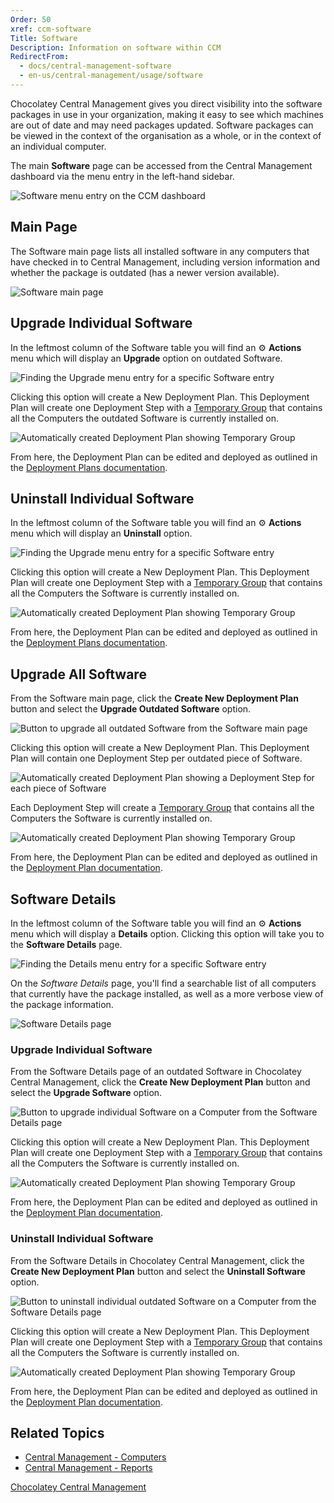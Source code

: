 ```yaml
---
Order: 50
xref: ccm-software
Title: Software
Description: Information on software within CCM
RedirectFrom:
  - docs/central-management-software
  - en-us/central-management/usage/software
---
```


Chocolatey Central Management gives you direct visibility into the software packages in use in your organization, making it easy to see which machines are out of date and may need packages updated.
Software packages can be viewed in the context of the organisation as a whole, or in the context of an individual computer.

The main **Software** page can be accessed from the Central Management dashboard via the menu entry in the left-hand sidebar.

![Software menu entry on the CCM dashboard](/assets/images/software/ccm-software-nav.png)

## Main Page

The Software main page lists all installed software in any computers that have checked in to Central Management, including version information and whether the package is outdated (has a newer version available).

![Software main page](/assets/images/software/ccm-software-main.png)

## Upgrade Individual Software

In the leftmost column of the Software table you will find an :gear: **Actions** menu which will display an **Upgrade** option on outdated Software.

![Finding the Upgrade menu entry for a specific Software entry](/assets/images/software/ccm-software-upgrade-menu.png)

Clicking this option will create a New Deployment Plan. This Deployment Plan will create one Deployment Step with a [Temporary Group](xref:ccm-groups#temporary-groups) that contains all the Computers the outdated Software is currently installed on.

![Automatically created Deployment Plan showing Temporary Group](/assets/images/software/ccm-software-temporary-group.png)

From here, the Deployment Plan can be edited and deployed as outlined in the [Deployment Plans documentation](xref:ccm-deployments).

## Uninstall Individual Software

In the leftmost column of the Software table you will find an :gear: **Actions** menu which will display an **Uninstall** option.

![Finding the Upgrade menu entry for a specific Software entry](/assets/images/software/ccm-software-uninstall-menu.png)

Clicking this option will create a New Deployment Plan. This Deployment Plan will create one Deployment Step with a [Temporary Group](xref:ccm-groups#temporary-groups) that contains all the Computers the Software is currently installed on.

![Automatically created Deployment Plan showing Temporary Group](/assets/images/software/ccm-software-temporary-group.png)

From here, the Deployment Plan can be edited and deployed as outlined in the [Deployment Plans documentation](xref:ccm-deployments).

## Upgrade All Software

From the Software main page, click the **Create New Deployment Plan** button and select the **Upgrade Outdated Software** option.

![Button to upgrade all outdated Software from the Software main page](/assets/images/software/ccm-software-upgrade-all-software.png)

Clicking this option will create a New Deployment Plan. This Deployment Plan will contain one Deployment Step per outdated piece of Software.  

![Automatically created Deployment Plan showing a Deployment Step for each piece of Software](/assets/images/software/ccm-software-upgrade-all-steps.png)

Each Deployment Step will create a [Temporary Group](xref:ccm-groups#temporary-groups) that contains all the Computers the Software is currently installed on.

![Automatically created Deployment Plan showing Temporary Group](/assets/images/software/ccm-software-upgrade-all-temporary-group.png)

From here, the Deployment Plan can be edited and deployed as outlined in the [Deployment Plan documentation](xref:ccm-deployments).

## Software Details

In the leftmost column of the Software table you will find an :gear: **Actions** menu which will display a **Details** option.
Clicking this option will take you to the **Software Details** page.

![Finding the Details menu entry for a specific Software entry](/assets/images/software/ccm-software-details-menu.png)

On the _Software Details_ page, you'll find a searchable list of all computers that currently have the package installed, as well as a more verbose view of the package information.

![Software Details page](/assets/images/software/ccm-software-details-page.png)

### Upgrade Individual Software

From the Software Details page of an outdated Software in Chocolatey Central Management, click the **Create New Deployment Plan** button and select the **Upgrade Software** option.

![Button to upgrade individual Software on a Computer from the Software Details page](/assets/images/software/ccm-software-details-upgrade-software.png)

Clicking this option will create a New Deployment Plan. This Deployment Plan will create one Deployment Step with a [Temporary Group](xref:ccm-groups#temporary-groups) that contains all the Computers the Software is currently installed on.

![Automatically created Deployment Plan showing Temporary Group](/assets/images/software/ccm-software-temporary-group.png)

From here, the Deployment Plan can be edited and deployed as outlined in the [Deployment Plan documentation](xref:ccm-deployments).

### Uninstall Individual Software

From the Software Details in Chocolatey Central Management, click the **Create New Deployment Plan** button and select the **Uninstall Software** option.

![Button to uninstall individual outdated Software on a Computer from the Software Details page](/assets/images/software/ccm-software-details-uninstall-software.png)

Clicking this option will create a New Deployment Plan. This Deployment Plan will create one Deployment Step with a [Temporary Group](xref:ccm-groups#temporary-groups) that contains all the Computers the Software is currently installed on.

![Automatically created Deployment Plan showing Temporary Group](/assets/images/software/ccm-software-temporary-group.png)

From here, the Deployment Plan can be edited and deployed as outlined in the [Deployment Plan documentation](xref:ccm-deployments).

## Related Topics

* [Central Management - Computers](xref:ccm-computers)
* [Central Management - Reports](xref:ccm-reports)

[Chocolatey Central Management](xref:central-management)
